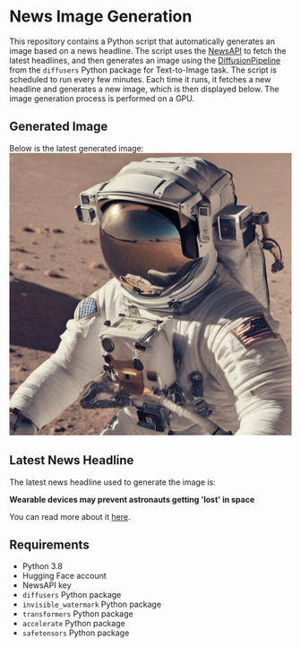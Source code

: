 # News Image Generation
This repository contains a Python script that automatically generates an image based on a news headline. The script uses the [NewsAPI](https://newsapi.org/) to fetch the latest headlines, and then generates an image using the [DiffusionPipeline](https://github.com/huggingface/diffusers) from the `diffusers` Python package for Text-to-Image task.
The script is scheduled to run every few minutes. Each time it runs, it fetches a new headline and generates a new image, which is then displayed below. The image generation process is performed on a GPU.

## Generated Image
Below is the latest generated image:
![Generated Image](image.png)

## Latest News Headline
The latest news headline used to generate the image is:

**Wearable devices may prevent astronauts getting 'lost' in space**

You can read more about it [here](https://news.google.com/rss/articles/CBMiSWh0dHBzOi8vcGh5cy5vcmcvbmV3cy8yMDIzLTExLXdlYXJhYmxlLWRldmljZXMtYXN0cm9uYXV0cy1sb3N0LXNwYWNlLmh0bWzSAQA?oc=5).

## Requirements
- Python 3.8
- Hugging Face account
- NewsAPI key
- `diffusers` Python package
- `invisible_watermark` Python package
- `transformers` Python package
- `accelerate` Python package
- `safetensors` Python package
